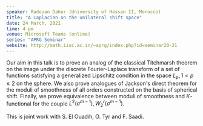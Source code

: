 ```yaml
---
speaker: Radouan Daher (University of Hassan II, Morocco)
title: "A Laplacian on the unilateral shift space"
date: 24 March, 2021
time: 4 pm
venue: Microsoft Teams (online)
series: "APRG Seminar"
website: http://math.iisc.ac.in/~aprg/index.php?id=seminar20-21
---
```


Our aim in this talk is to prove an analog of the classical Titchmarsh
theorem on the image under the discrete Fourier-Laplace transform of a
set of functions satisfying a generalized Lipschitz condition in the space
$L_p, 1 < p \leq 2$ on the sphere. We also prove analogues of Jackson's
direct theorem for the moduli of smoothness of all orders constructed on
the basis of spherical shift. Finally, we prove equivalence between moduli
of smoothness and $K$-functional for the couple
$L^2 (\sigma^{m-1} ), W^r_2 (\sigma^{m-1} )$.

This is joint work with S. El Ouadih, O. Tyr and F. Saadi.
